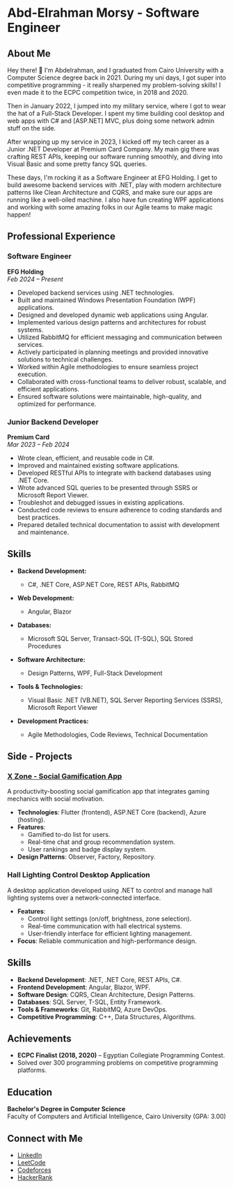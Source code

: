 # Abd-Elrahman Morsy - Software Engineer

## About Me
Hey there! 👋 I'm Abdelrahman, and I graduated from Cairo University with a Computer Science degree back in 2021. During my uni days, I got super into competitive programming - it really sharpened my problem-solving skills! I even made it to the ECPC competition twice, in 2018 and 2020.

Then in January 2022, I jumped into my military service, where I got to wear the hat of a Full-Stack Developer. I spent my time building cool desktop and web apps with C# and [ASP.NET] MVC, plus doing some network admin stuff on the side.

After wrapping up my service in 2023, I kicked off my tech career as a Junior .NET Developer at Premium Card Company. My main gig there was crafting REST APIs, keeping our software running smoothly, and diving into Visual Basic and some pretty fancy SQL queries.

These days, I'm rocking it as a Software Engineer at EFG Holding. I get to build awesome backend services with .NET, play with modern architecture patterns like Clean Architecture and CQRS, and make sure our apps are running like a well-oiled machine. I also have fun creating WPF applications and working with some amazing folks in our Agile teams to make magic happen!
## Professional Experience

### **Software Engineer**  
**EFG Holding**  
*Feb 2024 – Present*  
- Developed backend services using .NET technologies.  
- Built and maintained Windows Presentation Foundation (WPF) applications.  
- Designed and developed dynamic web applications using Angular.  
- Implemented various design patterns and architectures for robust systems.  
- Utilized RabbitMQ for efficient messaging and communication between services.  
- Actively participated in planning meetings and provided innovative solutions to technical challenges.  
- Worked within Agile methodologies to ensure seamless project execution.  
- Collaborated with cross-functional teams to deliver robust, scalable, and efficient applications.  
- Ensured software solutions were maintainable, high-quality, and optimized for performance.  

### **Junior Backend Developer**  
**Premium Card**  
*Mar 2023 – Feb 2024*  
- Wrote clean, efficient, and reusable code in C#.  
- Improved and maintained existing software applications.  
- Developed RESTful APIs to integrate with backend databases using .NET Core.  
- Wrote advanced SQL queries to be presented through SSRS or Microsoft Report Viewer.  
- Troubleshot and debugged issues in existing applications.  
- Conducted code reviews to ensure adherence to coding standards and best practices.  
- Prepared detailed technical documentation to assist with development and maintenance.  

## Skills

- **Backend Development:**  
  - C#, .NET Core, ASP.NET Core, REST APIs, RabbitMQ  

- **Web Development:**  
  - Angular, Blazor  

- **Databases:**  
  - Microsoft SQL Server, Transact-SQL (T-SQL), SQL Stored Procedures  

- **Software Architecture:**  
  - Design Patterns, WPF, Full-Stack Development  

- **Tools & Technologies:**  
  - Visual Basic .NET (VB.NET), SQL Server Reporting Services (SSRS), Microsoft Report Viewer  

- **Development Practices:**  
  - Agile Methodologies, Code Reviews, Technical Documentation  
## Side - Projects

### [X Zone - Social Gamification App](https://github.com/abdomorsi/xZoneAPI---Social-Gamification-app--master)
A productivity-boosting social gamification app that integrates gaming mechanics with social motivation.
- **Technologies**: Flutter (frontend), ASP.NET Core (backend), Azure (hosting).
- **Features**:
  - Gamified to-do list for users.
  - Real-time chat and group recommendation system.
  - User rankings and badge display system.
- **Design Patterns**: Observer, Factory, Repository.

### Hall Lighting Control Desktop Application
A desktop application developed using .NET to control and manage hall lighting systems over a network-connected interface.
- **Features**:
  - Control light settings (on/off, brightness, zone selection).
  - Real-time communication with hall electrical systems.
  - User-friendly interface for efficient lighting management.
- **Focus**: Reliable communication and high-performance design.

## Skills
- **Backend Development**: .NET, .NET Core, REST APIs, C#.
- **Frontend Development**: Angular, Blazor, WPF.
- **Software Design**: CQRS, Clean Architecture, Design Patterns.
- **Databases**: SQL Server, T-SQL, Entity Framework.
- **Tools & Frameworks**: Git, RabbitMQ, Azure DevOps.
- **Competitive Programming**: C++, Data Structures, Algorithms.

## Achievements
- **ECPC Finalist (2018, 2020)** – Egyptian Collegiate Programming Contest.
- Solved over 300 programming problems on competitive programming platforms.

## Education
**Bachelor's Degree in Computer Science**  
Faculty of Computers and Artificial Intelligence, Cairo University (GPA: 3.00)

## Connect with Me
- [LinkedIn](https://www.linkedin.com/in/abdelrahman-morsy-0a89a4153/)
- [LeetCode](https://leetcode.com/Boodii/)
- [Codeforces](https://codeforces.com/profile/abdomorsy389)
- [HackerRank](https://www.hackerrank.com/abdomorsy389?hr_r=1)
